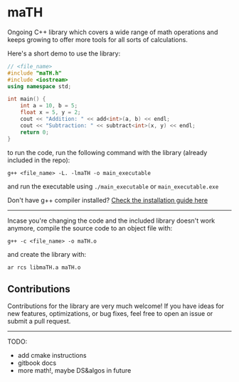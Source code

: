 # maTH
Ongoing C++ library which covers a wide range of math operations and keeps growing to offer more tools for all sorts of calculations.

Here's a short demo to use the library:
```cpp
// <file_name>
#include "maTH.h"
#include <iostream>
using namespace std;

int main() {
    int a = 10, b = 5;
    float x = 5, y = 2;
    cout << "Addition: " << add<int>(a, b) << endl;
    cout << "Subtraction: " << subtract<int>(x, y) << endl;
    return 0;
}
```
to run the code, run the following command with the library (already included in the repo):
```console
g++ <file_name> -L. -lmaTH -o main_executable
```
and run the executable using ```./main_executable``` or ```main_executable.exe```

Don't have g++ compiler installed? [Check the installation guide here](https://code.visualstudio.com/docs/cpp/config-mingw)
___

Incase you're changing the code and the included library doesn't work anymore, compile the source code to an object file with:
```console
g++ -c <file_name> -o maTH.o
```
and create the library with:
```console
ar rcs libmaTH.a maTH.o
```

## Contributions
Contributions for the library are very much welcome! If you have ideas for new features, optimizations, or bug fixes, feel free to open an issue or submit a pull request.
___
TODO:
- add cmake instructions
- gitbook docs
- more math!, maybe DS&algos in future